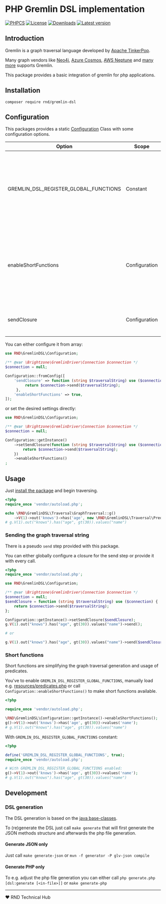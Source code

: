 # PHP Gremlin DSL implementation

[![PHPCS](https://img.shields.io/github/workflow/status/RedaktionsNetzwerk-Deutschland/gremlin-dsl/PHPCS?label=PHPCS)](https://github.com/RedaktionsNetzwerk-Deutschland/gremlin-dsl/actions?query=workflow%3APHPCS)
[![License](https://img.shields.io/github/license/RedaktionsNetzwerk-Deutschland/gremlin-dsl)](LICENSE.md)
[![Downloads](https://img.shields.io/packagist/dt/rnd/gremlin-dsl)](https://packagist.org/packages/rnd/gremlin-dsl)
[![Latest version](https://img.shields.io/packagist/v/rnd/gremlin-dsl)](https://packagist.org/packages/rnd/gremlin-dsl)

## Introduction

Gremlin is a graph traversal language developed by [Apache TinkerPop](https://tinkerpop.apache.org/).

Many graph vendors like [Neo4j](https://neo4j.com/), [Azure Cosmos](https://azure.microsoft.com/services/cosmos-db/), [AWS Neptune](https://aws.amazon.com/neptune/) and [many more](https://tinkerpop.apache.org/#graph-systems) supports Gremlin.

This package provides a basic integration of gremlin for php applications.

## Installation
```shell
composer require rnd/gremlin-dsl
```

## Configuration
This packages provides a static [Configuration](src/Configuration.php) Class with some configuration options.

| Option                                | Scope         | Type    | Default | Description                                   |
|---------------------------------------|---------------|---------|---------|-----------------------------------------------|
| GREMLIN_DSL_REGISTER_GLOBAL_FUNCTIONS | Constant      | boolean | false   | Globally register [short-functions](#short-functions) for gremlin.<br>E.g. the global `g`-function will be available to start the traversal. |
| enableShortFunctions                  | Configuration | boolean | false   | Globally register [short-functions](#short-functions) for gremlin.<br>E.g. the global `g`-function will be available to start the traversal. |
| sendClosure                           | Configuration | Closure | null    | Register a global callback for the [pseudo send step](#sending-the-graph-traversal-string) |

You can either configure it from array:
```php
use RND\GremlinDSL\Configuration;

/** @var \Brightzone\GremlinDriver\Connection $connection */
$connection = null;

Configuration::fromConfig([
    'sendClosure' => function (string $traversalString) use ($connection) {
         return $connection->send($traversalString);
     },
    'enableShortFunctions' => true,
]);
```

or set the desired settings directly:
```php
use RND\GremlinDSL\Configuration;

/** @var \Brightzone\GremlinDriver\Connection $connection */
$connection = null;

Configuration::getInstance()
    ->setSendClosure(function (string $traversalString) use ($connection) {
        return $connection->send($traversalString);
    })
    ->enableShortFunctions()
;

```


## Usage
Just [install the package](#installation) and begin traversing.

```php
<?php
require_once 'vendor/autoload.php';

echo \RND\GremlinDSL\Traversal\GraphTraversal::g()
    ->V(1)->out('knows')->has('age', new \RND\GremlinDSL\Traversal\Predicates\Gt(30))->values('name');
# g.V(1).out("knows").has("age", gt(30)).values("name")
```

### Sending the graph traversal string
There is a pseudo `send` step provided with this package.

You can either globally configure a closure for the send step or provide it with every call.

```php
<?php
require_once 'vendor/autoload.php';

use RND\GremlinDSL\Configuration;

/** @var \Brightzone\GremlinDriver\Connection $connection */
$connection = null;
$sendClosure = function (string $traversalString) use ($connection) {
    return $connection->send($traversalString);
};

Configuration::getInstance()->setSendClosure($sendClosure);
g.V(1).out("knows").has("age", gt(30)).values("name")->send();

# or

g.V(1).out("knows").has("age", gt(30)).values("name")->send($sendClosure);
```

### Short functions
Short functions are simplifying the graph traversal generation and usage of predicates.

You've to enable `GREMLIN_DSL_REGISTER_GLOBAL_FUNCTIONS`,
manually load e.g. [resources/predicates.php](resources/predicates.php)
or call `Configuration::enableShortFunctions()` to make short functions available.

```php
<?php

require_once 'vendor/autoload.php';

\RND\GremlinDSL\Configuration::getInstance()->enableShortFunctions();
g()->V(1)->out('knows')->has('age', gt(30))->values('name');
# g.V(1).out("knows").has("age", gt(30)).values("name")
```

With `GREMLIN_DSL_REGISTER_GLOBAL_FUNCTIONS` constant:
```php
<?php

define('GREMLIN_DSL_REGISTER_GLOBAL_FUNCTIONS', true);
require_once 'vendor/autoload.php';

# With GREMLIN_DSL_REGISTER_GLOBAL_FUNCTIONS enabled:
g()->V(1)->out('knows')->has('age', gt(30))->values('name');
# g.V(1).out("knows").has("age", gt(30)).values("name")
```

## Development
### DSL generation

The DSL generation is based on the [java base-classes](https://github.com/apache/tinkerpop/tree/master/gremlin-core/src/main/java/org/apache/tinkerpop/gremlin/process/traversal/dsl/graph).

To (re)generate the DSL just call `make generate` that will first generate the JSON methods structure and afterwards the php file generation.

#### Generate JSON only
Just call `make generate-json` or `mvn -f generator -P glv-json compile`

#### Generate PHP only
To e.g. adjust the php file generation you can either call `php generate.php [dsl:generate [<in-file>]]` or `make generate-php`

___
♥ RND Technical Hub
